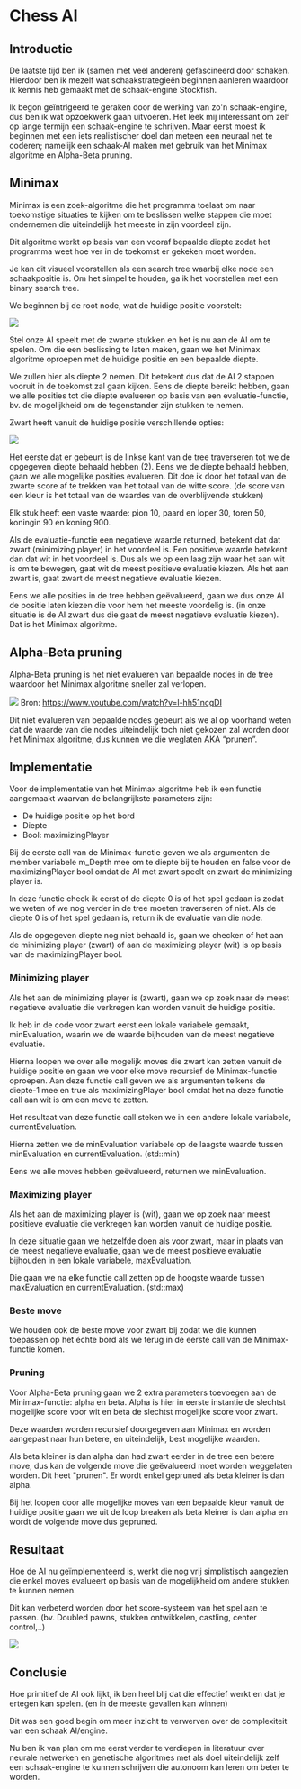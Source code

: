 # Chess AI
## Introductie
De laatste tijd ben ik (samen met veel anderen) gefascineerd door schaken. Hierdoor ben ik mezelf wat schaakstrategieën beginnen aanleren waardoor ik kennis heb gemaakt met de schaak-engine Stockfish.

Ik begon geïntrigeerd te geraken door de werking van zo'n schaak-engine, dus ben ik wat opzoekwerk gaan uitvoeren. Het leek mij interessant om zelf op lange termijn een schaak-engine te schrijven. Maar eerst moest ik beginnen met een iets realistischer doel dan meteen een neuraal net te coderen; namelijk een schaak-AI maken met gebruik van het Minimax algoritme en Alpha-Beta pruning.

## Minimax
Minimax is een zoek-algoritme die het programma toelaat om naar toekomstige situaties te kijken om te beslissen welke stappen die moet ondernemen die uiteindelijk het meeste in zijn voordeel zijn.

Dit algoritme werkt op basis van een vooraf bepaalde diepte zodat het programma weet hoe ver in de toekomst er gekeken moet worden.

Je kan dit visueel voorstellen als een search tree waarbij elke node een schaakpositie is. Om het simpel te houden, ga ik het voorstellen met een binary search tree.

We beginnen bij de root node, wat de huidige positie voorstelt:

![](Images/Root.png)

Stel onze AI speelt met de zwarte stukken en het is nu aan de AI om te spelen. Om die een beslissing te laten maken, gaan we het Minimax algoritme oproepen met de huidige positie en een bepaalde diepte.

We zullen hier als diepte 2 nemen. Dit betekent dus dat de AI 2 stappen vooruit in de toekomst zal gaan kijken. Eens de diepte bereikt hebben, gaan we alle posities tot die diepte evalueren op basis van een evaluatie-functie, bv. de mogelijkheid om de tegenstander zijn stukken te nemen.

Zwart heeft vanuit de huidige positie verschillende opties:

![](Images/Minimax_tree.PNG)

Het eerste dat er gebeurt is de linkse kant van de tree traverseren tot we de opgegeven diepte behaald hebben (2). Eens we de diepte behaald hebben, gaan we alle mogelijke posities evalueren. Dit doe ik door het totaal van de zwarte score af te trekken van het totaal van de witte score. (de score van een kleur is het totaal van de waardes van de overblijvende stukken) 

Elk stuk heeft een vaste waarde: pion 10, paard en loper 30, toren 50, koningin 90 en koning 900.

Als de evaluatie-functie een negatieve waarde returned, betekent dat dat zwart (minimizing player) in het voordeel is. Een positieve waarde betekent dan dat wit in het voordeel is. Dus als we op een laag zijn waar het aan wit is om te bewegen, gaat wit de meest positieve evaluatie kiezen. Als het aan zwart is, gaat zwart de meest negatieve evaluatie kiezen.

Eens we alle posities in de tree hebben geëvalueerd, gaan we dus onze AI de positie laten kiezen die voor hem het meeste voordelig is. (in onze situatie is de AI zwart dus die gaat de meest negatieve evaluatie kiezen). Dat is het Minimax algoritme.

## Alpha-Beta pruning
Alpha-Beta pruning is het niet evalueren van bepaalde nodes in de tree waardoor het Minimax algoritme sneller zal verlopen.

![](Images/alphabeta.png)
Bron: https://www.youtube.com/watch?v=l-hh51ncgDI

Dit niet evalueren van bepaalde nodes gebeurt als we al op voorhand weten dat de waarde van die nodes uiteindelijk toch niet gekozen zal worden door het Minimax algoritme, dus kunnen we die weglaten AKA “prunen”.

## Implementatie
Voor de implementatie van het Minimax algoritme heb ik een functie aangemaakt waarvan de belangrijkste parameters zijn:
  - De huidige positie op het bord
  - Diepte
  - Bool: maximizingPlayer

Bij de eerste call van de Minimax-functie geven we als argumenten de member variabele m_Depth mee om te diepte bij te houden en false voor de maximizingPlayer bool omdat de AI met zwart speelt en zwart de minimizing player is.

In deze functie check ik eerst of de diepte 0 is of het spel gedaan is zodat we weten of we nog verder in de tree moeten traverseren of niet. Als de diepte 0 is of het spel gedaan is, return ik de evaluatie van die node.

Als de opgegeven diepte nog niet behaald is, gaan we checken of het aan de minimizing player (zwart) of aan de maximizing player (wit) is op basis van de maximizingPlayer bool.

### Minimizing player
Als het aan de minimizing player is (zwart), gaan we op zoek naar de meest negatieve evaluatie die verkregen kan worden vanuit de huidige positie.

Ik heb in de code voor zwart eerst een lokale variabele gemaakt, minEvaluation, waarin we de waarde bijhouden van de meest negatieve evaluatie.

Hierna loopen we over alle mogelijk moves die zwart kan zetten vanuit de huidige positie en gaan we voor elke move recursief de Minimax-functie oproepen. Aan deze functie call geven we als argumenten telkens de diepte-1 mee en true als maximizingPlayer bool omdat het na deze functie call aan wit is om een move te zetten.

Het resultaat van deze functie call steken we in een andere lokale variabele, currentEvaluation.

Hierna zetten we de minEvaluation variabele op de laagste waarde tussen minEvaluation en currentEvaluation. (std::min)

Eens we alle moves hebben geëvalueerd, returnen we minEvaluation.

### Maximizing player
Als het aan de maximizing player is (wit), gaan we op zoek naar meest positieve evaluatie die verkregen kan worden vanuit de huidige positie.

In deze situatie gaan we hetzelfde doen als voor zwart, maar in plaats van de meest negatieve evaluatie, gaan we de meest positieve evaluatie bijhouden in een lokale variabele, maxEvaluation.

Die gaan we na elke functie call zetten op de hoogste waarde tussen maxEvaluation en currentEvaluation. (std::max)

### Beste move
We houden ook de beste move voor zwart bij zodat we die kunnen toepassen op het échte bord als we terug in de eerste call van de Minimax-functie komen.

### Pruning
Voor Alpha-Beta pruning gaan we 2 extra parameters toevoegen aan de Minimax-functie: alpha en beta. Alpha is hier in eerste instantie de slechtst mogelijke score voor wit en beta de slechtst mogelijke score voor zwart.

Deze waarden worden recursief doorgegeven aan Minimax en worden aangepast naar hun betere, en uiteindelijk, best mogelijke waarden.

Als beta kleiner is dan alpha dan had zwart eerder in de tree een betere move, dus kan de volgende move die geëvalueerd moet worden weggelaten worden. Dit heet "prunen". Er wordt enkel gepruned als beta kleiner is dan alpha.

Bij het loopen door alle mogelijke moves van een bepaalde kleur vanuit de huidige positie gaan we uit de loop breaken als beta kleiner is dan alpha en wordt de volgende move dus gepruned.

## Resultaat
Hoe de AI nu geïmplementeerd is, werkt die nog vrij simplistisch aangezien die enkel moves evalueert op basis van de mogelijkheid om andere stukken te kunnen nemen.

Dit kan verbeterd worden door het score-systeem van het spel aan te passen. (bv. Doubled pawns, stukken ontwikkelen, castling, center control,..)

![](Images/chessgif.gif)

## Conclusie
Hoe primitief de AI ook lijkt, ik ben heel blij dat die effectief werkt en dat je ertegen kan spelen. (en in de meeste gevallen kan winnen)

Dit was een goed begin om meer inzicht te verwerven over de complexiteit van een schaak AI/engine.

Nu ben ik van plan om me eerst verder te verdiepen in literatuur over neurale netwerken en genetische algoritmes met als doel uiteindelijk zelf een schaak-engine te kunnen schrijven die autonoom kan leren om beter te worden.
